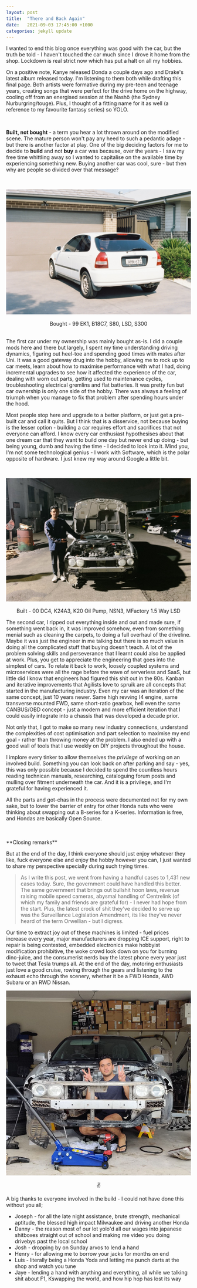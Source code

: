 ```yaml
---
layout: post
title:  "There and Back Again"
date:   2021-09-03 17:45:00 +1000
categories: jekyll update
---
```


I wanted to end this blog once everything was good with the car, but the truth be told -  I haven't touched the car much since I drove it home from the shop. Lockdown is real strict now which has put a halt on all my hobbies.

On a positive note, Kanye released Donda a couple days ago and Drake's latest album released today. I'm listening to them both while drafting this final page. Both artists were formative during my pre-teen and teenage years, creating songs that were perfect for the drive home on the highway, cooling off from an energised session at the Nashö (the Sydney Nurburgring/touge). Plus, I thought of a fitting name for it as well (a reference to my favourite fantasy series) so YOLO.

<br>

**Built, not bought** - a term you hear a lot thrown around on the modified scene. The mature person won't pay any heed to such a pedantic adage - but there is another factor at play. One of the big deciding factors for me to decide to **build** and not **buy** a car was because, over the years - I saw my free time whittling away so I wanted to capitalise on the available time by experiencing something new. Buying another car was cool, sure - but then why are people so divided over that message?

<br>

![EK](/images/bought.jpg)<center>
Bought - 99 EK1, B18C7, S80, LSD, S300
</center> 
<br> 
The first car under my ownership was mainly bought as-is. I did a couple mods here and there but largely, I spent my time understanding driving dynamics, figuring out heel-toe and spending good times with mates after Uni. It was a good gateway drug into the hobby, allowing me to rock up to car meets, learn about how to maximise performance with what I had, doing incremental upgrades to see how it affected the experience of the car, dealing with worn out parts, getting used to maintenance cycles, troubleshooting electrical gremlins and flat batteries. It was pretty fun but car ownership is only one side of the hobby. There was always a feeling of triumph when you manage to fix that problem after spending hours under the hood.

Most people stop here and upgrade to a better platform, or just get a pre-built car and call it quits. But I think that is a disservice, not because buying is the lesser option - building a car requires effort and sacrifices that not everyone can afford. I know every car enthusiast hypothesises about that one dream car that they want to build one day but never end up doing - but being young, dumb and having the time - I decided to look into it. Mind you, I'm not some technological genius - I work with Software, which is the polar opposite of hardware. I just knew my way around Google a little bit.

<br>

![DC4](/images/built.jpg)<center>
Built - 00 DC4, K24A3, K20 Oil Pump, NSN3, MFactory 1.5 Way LSD
</center> 

The second car, I ripped out everything inside and out and made sure, if something went back in, it was improved somehow, even from something menial such as cleaning the carpets, to doing a full overhaul of the driveline. Maybe it was just the engineer in me talking but there is so much value in doing all the complicated stuff that buying doesn't teach. A lot of the problem solving skills and perseverance that I learnt could also be applied at work. Plus, you get to appreciate the engineering that goes into the simplest of cars. To relate it back to work, loosely coupled systems and microservices were all the rage before the wave of serverless and SaaS, but little did I know that engineers had figured this shit out in the 80s. Kanban and iterative improvements that Agilists love to spruik are all concepts that started in the manufacturing industry. Even my car was an iteration of the same concept, just 10 years newer. Same high revving I4 engine, same transverse mounted FWD, same short-ratio gearbox, hell even the same CANBUS/OBD concept - just a modern and more efficient iteration that I could easily integrate into a chassis that was developed a decade prior.

Not only that, I got to make so many new industry connections, understand the complexities of cost optimisation and part selection to maximise my end goal - rather than throwing money at the problem. I also ended up with a good wall of tools that I use weekly on DIY projects throughout the house.

I implore every tinker to allow themselves the *privilege* of working on an involved build. Something you can look back on after parking and say - yes, this was only possible because I decided to spend the countless hours reading technican manuals, researching, cataloguing forum posts and mulling over fitment underneath the car. And it is a privilege, and I'm grateful for having experienced it. 

All the parts and got-chas in the process were documented not for my own sake, but to lower the barrier of entry for other Honda nuts who were thinking about swapping out a B-series for a K-series. Information is free, and Hondas are basically Open Source.

<br>
<br>
**Closing remarks** 
<br>

But at the end of the day, I think everyone should just enjoy whatever they like, fuck everyone else and enjoy the hobby however you can, I just wanted to share my perspective specially during such trying times.

> As I write this post, we went from having a handful cases to 1,431 new cases today. Sure, the government could have handled this better. The same government that brings out bullshit hoon laws, revenue raising mobile speed cameras, abysmal handling of Centrelink (of which my family and friends are grateful for) - I never had hope from the start. Plus, the latest crock of shit they've decided to serve up was the Surveillance Legislation Amendment, its like they've never heard of the term Orwellian - but I digress. 

Our time to extract joy out of these machines is limited - fuel prices increase every year, major manufacturers are dropping ICE support, right to repair is being contested, embedded electronics make hobbyist modification prohibitive, the woke crowd look down on you for burning dino-juice, and the consumerist nerds buy the latest phone every year just to tweet that Tesla trumps all. At the end of the day, motoring enthusiasts just love a good cruise, rowing through the gears and listening to the exhaust echo through the scenery, whether it be a FWD Honda, AWD Subaru or an RWD Nissan.

![DC4](/images/peace.jpg)<center>
✌️
</center> 

A big thanks to everyone involved in the build - I could not have done this without you all;
* Joseph - for all the late night assistance, brute strength, mechanical aptitude, the blessed high impact Milwaukee and driving another Honda
* Danny - the reason most of our lot yolo'd all our wages into japanese shitboxes straight out of school and making me video you doing drivebys past the local school
* Josh - dropping by on Sunday arvos to lend a hand
* Henry - for allowing me to borrow your jacks for months on end 
* Luis - literally being a Honda Yoda and letting me punch darts at the shop and watch you tune
* Jaye - lending a hand with anything and everything, all while we talking shit about F1, Kswapping the world, and how hip hop has lost its way